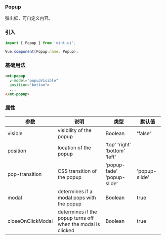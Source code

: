 ### Popup
弹出框，可自定义内容。

### 引入

```javascript
import { Popup } from 'mint-ui';

Vue.component(Popup.name, Popup);
```

### 基础用法

```html
<mt-popup
  v-model="popupVisible"
  position="bottom">
  ...
</mt-popup>
```

### 属性
| 参数            | 说明                                       | 类型                         | 默认值       |
|-------------------|-------------------------------|--------------------|---------------|
| visible           | visibility of the popup   | Boolean        | 'false'       |
| position          | location of the popup         | 'top' 'right' 'bottom' 'left' |               |
| pop-transition    | CSS transition of the popup         | 'popup-fade' 'popup-slide'    | 'popup-slide' |
| modal             | determines if a modal pops with the popup   | Boolean                       | true          |
| closeOnClickModal | determines if the popup turns off when the modal is clicked | Boolean          | true          |

